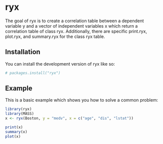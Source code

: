 # ryx

<!-- badges: start -->

<!-- badges: end -->

The goal of ryx is to create a correlation table between a dependent variable y and a vector of independent variables x which return a correlation table of class ryx. Additionally, there are specific print.ryx, plot.ryx, and summary.ryx for the class ryx table.

## Installation

You can install the development version of ryx like so:

``` r
# packages.install("ryx")
```

## Example

This is a basic example which shows you how to solve a common problem:

``` r
library(ryx)
library(MASS)
x <- ryx(Boston, y = "medv", x = c("age", "dis", "lstat"))

print(x)
summary(x)
plot(x)
```
